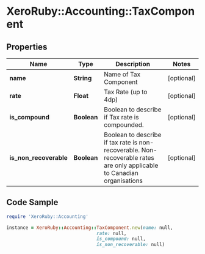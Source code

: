 # XeroRuby::Accounting::TaxComponent

## Properties

Name | Type | Description | Notes
------------ | ------------- | ------------- | -------------
**name** | **String** | Name of Tax Component | [optional] 
**rate** | **Float** | Tax Rate (up to 4dp) | [optional] 
**is_compound** | **Boolean** | Boolean to describe if Tax rate is compounded. | [optional] 
**is_non_recoverable** | **Boolean** | Boolean to describe if tax rate is non-recoverable. Non-recoverable rates are only applicable to Canadian organisations | [optional] 

## Code Sample

```ruby
require 'XeroRuby::Accounting'

instance = XeroRuby::Accounting::TaxComponent.new(name: null,
                                 rate: null,
                                 is_compound: null,
                                 is_non_recoverable: null)
```


